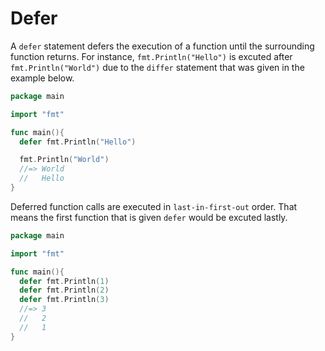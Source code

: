 # Defer
 A `defer` statement defers the execution of a function until the surrounding function returns.
 For instance, `fmt.Println("Hello")` is excuted after `fmt.Println("World")` due to the `differ` statement that was given in the example below.

```go
package main

import "fmt"

func main(){
  defer fmt.Println("Hello")

  fmt.Println("World")
  //=> World
  //   Hello
}
```

 Deferred function calls are executed in `last-in-first-out` order. That means the first function that is given `defer` would be excuted lastly.

```go
package main

import "fmt"

func main(){
  defer fmt.Println(1)
  defer fmt.Println(2)
  defer fmt.Println(3)
  //=> 3
  //   2
  //   1
}
```

